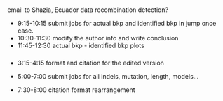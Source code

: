 ### 
email to Shazia, Ecuador data recombination detection?
- 9:15-10:15 submit jobs for actual bkp and identified bkp in jump once case.
- 10:30-11:30 modify the author info and write conclusion
- 11:45-12:30 actual bkp - identified bkp plots

###
- 3:15-4:15 format and citation for the edited version 

- 5:00-7:00 submit jobs for all indels, mutation, length, models...

- 7:30-8:00 citation format rearrangement